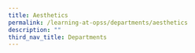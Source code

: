 ```yaml
---
title: Aesthetics
permalink: /learning-at-opss/departments/aesthetics
description: ""
third_nav_title: Departments
---
```


